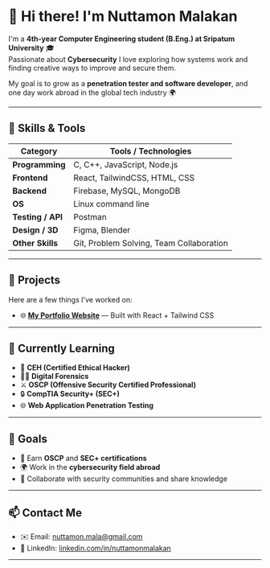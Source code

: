 # 👋 Hi there! I'm Nuttamon Malakan

I'm a **4th-year Computer Engineering student (B.Eng.) at Sripatum University** 🎓  
Passionate about **Cybersecurity** 
I love exploring how systems work and finding creative ways to improve and secure them.  

My goal is to grow as a **penetration tester and software developer**,  and one day work abroad in the global tech industry 🌍  

---

## 🧠 Skills & Tools
| Category | Tools / Technologies |
|-----------|----------------------|
| **Programming** | C, C++, JavaScript, Node.js |
| **Frontend** | React, TailwindCSS, HTML, CSS |
| **Backend** | Firebase, MySQL, MongoDB |
| **OS** | Linux command line |
| **Testing / API** | Postman |
| **Design / 3D** | Figma, Blender |
| **Other Skills** | Git, Problem Solving, Team Collaboration |

---

## 💼 Projects

Here are a few things I've worked on:

- 🌐 **[My Portfolio Website](https://portfolio-website-im2l.onrender.com/)** — Built with React + Tailwind CSS  

---

## 🌱 Currently Learning

- 🧩 **CEH (Certified Ethical Hacker)**  
- 🕵️‍♂️ **Digital Forensics**  
- ⚔️ **OSCP (Offensive Security Certified Professional)**  
- 🔒 **CompTIA Security+ (SEC+)**  
- 🌐 **Web Application Penetration Testing**

---
## 🎯 Goals

- 🧾 Earn **OSCP** and **SEC+ certifications**  
- 🌍 Work in the **cybersecurity field abroad**  
- 🤝 Collaborate with security communities and share knowledge
---

## 📫 Contact Me

- ✉️ Email: [nuttamon.mala@gmail.com](mailto:nuttamon.mala@gmail.com)  
- 💼 LinkedIn: [linkedin.com/in/nuttamonmalakan](https://www.linkedin.com/in/nuttamonmalakan)  
---

